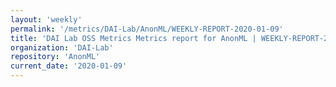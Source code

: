 ```yaml
---
layout: 'weekly'
permalink: '/metrics/DAI-Lab/AnonML/WEEKLY-REPORT-2020-01-09'
title: 'DAI Lab OSS Metrics Metrics report for AnonML | WEEKLY-REPORT-2020-01-09'
organization: 'DAI-Lab'
repository: 'AnonML'
current_date: '2020-01-09'
---
```


